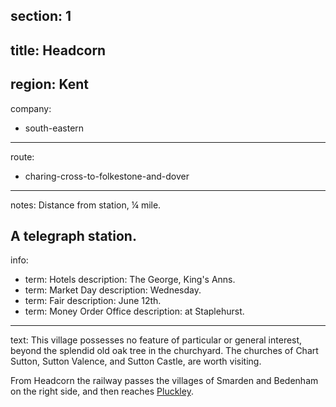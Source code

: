 section: 1
----
title: Headcorn
----
region: Kent
----
company:
- south-eastern
----
route:
- charing-cross-to-folkestone-and-dover
----
notes: Distance from station, ¼ mile.

A telegraph station.
----
info:
- term: Hotels
  description: The George, King's Anns.
- term: Market Day
  description: Wednesday.
- term: Fair
  description: June 12th.
- term: Money Order Office
  description: at Staplehurst.
----
text: This village possesses no feature of particular or general interest, beyond the splendid old oak tree in the churchyard. The churches of Chart Sutton, Sutton Valence, and Sutton Castle, are worth visiting.

From Headcorn the railway passes the villages of Smarden and Bedenham on the right side, and then reaches [Pluckley](/stations/pluckley).
